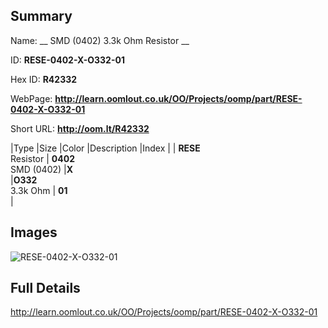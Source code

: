 

## Summary
 
Name: __ SMD (0402) 3.3k Ohm Resistor __

ID: __RESE-0402-X-O332-01__

Hex ID: __R42332__

WebPage: __http://learn.oomlout.co.uk/OO/Projects/oomp/part/RESE-0402-X-O332-01__

Short URL: __http://oom.lt/R42332__


|Type   |Size   |Color   |Description   |Index   |
| __RESE__ <br>Resistor  | __0402__<br>SMD (0402)   |__X__<br>    |__O332__<br>3.3k Ohm    | __01__<br>  |


## Images
![RESE-0402-X-O332-01](http://oomlout.com/oomp-gen/parts/RESE-0402-X-O332-01/RESE-0402-X-O332-01_420.jpg)

## Full Details

 http://learn.oomlout.co.uk/OO/Projects/oomp/part/RESE-0402-X-O332-01

